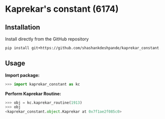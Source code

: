 
# Kaprekar's constant (6174)

## Installation
Install directly from the GitHub repository
```bash
pip install git+https://github.com/shashankdeshpande/kaprekar_constant.git 
```

## Usage
**Import package:**
```python
>>> import kaprekar_constant as kc
```
**Perform Kaprekar Routine:** 
```python
>>> obj = kc.kaprekar_routine(1913)
>>> obj
<kaprekar_constant.object.Kaprekar at 0x7f1ae2f085c0>
```
